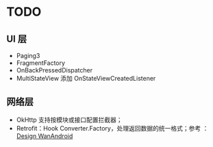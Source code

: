 # TODO

## UI 层

- Paging3
- FragmentFactory
- OnBackPressedDispatcher
- MultiStateView 添加 OnStateViewCreatedListener

## 网络层

- OkHttp 支持按模块或接口配置拦截器；
- Retrofit：Hook Converter.Factory，处理返回数据的统一格式；参考 ：[Design WanAndroid](https://github.com/Lowae/Design-WanAndroid)

